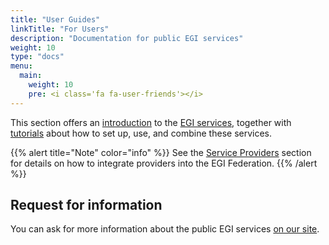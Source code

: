 ```yaml
---
title: "User Guides"
linkTitle: "For Users"
description: "Documentation for public EGI services"
weight: 10
type: "docs"
menu:
  main:
    weight: 10
    pre: <i class='fa fa-user-friends'></i>
---
```


This section offers an [introduction](getting-started) to the
[EGI services](https://www.egi.eu/services/), together with
[tutorials](tutorials) about how to set up, use, and combine these services.

{{% alert title="Note" color="info" %}} See the
[Service Providers](../providers) section for details on how to integrate
providers into the EGI Federation. {{% /alert %}}

## Request for information

You can ask for more information about the public EGI services
[on our site](https://www.egi.eu/contact-us).
